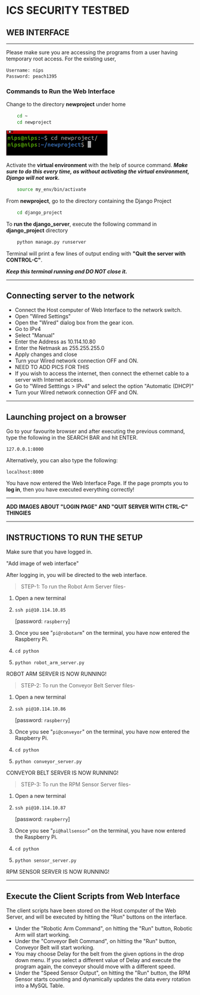 # **ICS SECURITY TESTBED**

## **WEB INTERFACE**
---

Please make sure you are accessing the programs from a user having temporary root access. For the existing user,
```
Username: nips
Password: peach1395
```
### **Commands to Run the Web Interface**

Change to the directory **newproject** under home
```bash
    cd ~
    cd newproject
```
![alt text](https://github.com/40Keeper/django_project/blob/master/README_Images/Pic1.png)


Activate the **virtual environment** with the help of source command. ***Make sure to do this every time, as without activating the virtual environment, Django will not work.***
```bash
    source my_env/bin/activate
```

From **newproject**, go to the directory containing the Django Project
```bash
    cd django_project
```

To **run the django_server**, execute the following command in **django_project** directory 
```bash
    python manage.py runserver
```
Terminal will print a few lines of output ending with **"Quit the server with CONTROL-C"**. 

***Keep this terminal running and DO NOT close it.***

___

## Connecting server to the network

* Connect the Host computer of Web Interface to the network switch.
* Open "Wired Settings"
* Open the "Wired" dialog box from the gear icon.
* Go to IPv4
* Select "Manual"
* Enter the Address as 10.114.10.80
* Enter the Netmask as 255.255.255.0
* Apply changes and close
* Turn your Wired network connection OFF and ON.
* NEED TO ADD PICS FOR THIS
* If you wish to access the internet, then connect the ethernet cable to a server with Internet access.
* Go to "Wired Setttings > IPv4" and select the option "Automatic (DHCP)"
* Turn your Wired network connection OFF and ON.
___

## Launching project on a browser


Go to your favourite browser and after executing the previous command, type the following in the SEARCH BAR and hit ENTER.
```
127.0.0.1:8000
```
Alternatively, you can also type the following:
```
localhost:8000
```

You have now entered the Web Interface Page. If the page prompts you to **log in**, then you have executed everything correctly!

---
**ADD IMAGES ABOUT "LOGIN PAGE" AND "QUIT SERVER WITH CTRL-C" THINGIES**
___

## **INSTRUCTIONS TO RUN THE SETUP**

Make sure that you have logged in.

"Add image of web interface"

After logging in, you will be directed to the web interface.

>STEP-1: To run the Robot Arm Server files- 
1. Open a new terminal
1. ```ssh pi@10.114.10.85```

    [password: ```raspberry```]
1. Once you see "```pi@robotarm```" on the terminal, you have now entered the Raspberry Pi.
1. ```cd python ```
1. ```python robot_arm_server.py```

ROBOT ARM SERVER IS NOW RUNNING!


>STEP-2: To run the Conveyor Belt Server files- 
1. Open a new terminal
1. ```ssh pi@10.114.10.86```

    [password: ```raspberry```]
1. Once you see "```pi@conveyor```" on the terminal, you have now entered the Raspberry Pi.
1. ```cd python ```
1. ```python conveyor_server.py```

CONVEYOR BELT SERVER IS NOW RUNNING!

>STEP-3: To run the RPM Sensor Server files- 
1. Open a new terminal
1. ```ssh pi@10.114.10.87```

    [password: ```raspberry```]
1. Once you see "```pi@hallsensor```" on the terminal, you have now entered the Raspberry Pi.
1. ```cd python ```
1. ```python sensor_server.py```

RPM SENSOR SERVER IS NOW RUNNING!
___

## Execute the Client Scripts from Web Interface
The client scripts have been stored on the Host computer of the Web Server, and will be executed by hitting the "Run" buttons on the interface. 

* Under the "Robotic Arm Command", on hitting the "Run" button, Robotic Arm will start working.
* Under the "Conveyor Belt Command", on hitting the "Run" button, Conveyor Belt will start working.
* You may choose Delay for the belt from the given options in the drop down menu. If you select a different value of Delay and execute the program again, the conveyor should move with a different speed.
* Under the "Speed Sensor Output", on hitting the "Run" button, the RPM Sensor starts counting and dynamically updates the data every rotation into a MySQL Table.

